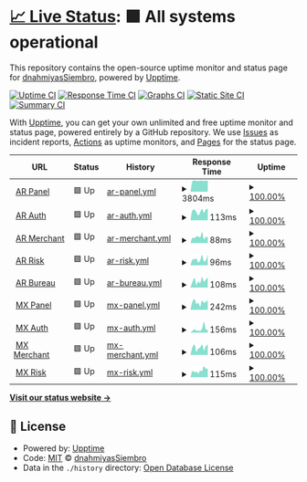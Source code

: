 # [📈 Live Status](https://dnahmiyasSiembro.github.io/uptime_service): <!--live status--> **🟩 All systems operational**

This repository contains the open-source uptime monitor and status page for [dnahmiyasSiembro](https://dnahmiyasSiembro.github.io/uptime_service), powered by [Upptime](https://github.com/upptime/upptime).

[![Uptime CI](https://github.com/dnahmiyasSiembro/uptime_service/workflows/Uptime%20CI/badge.svg)](https://github.com/dnahmiyasSiembro/uptime_service/actions?query=workflow%3A%22Uptime+CI%22)
[![Response Time CI](https://github.com/dnahmiyasSiembro/uptime_service/workflows/Response%20Time%20CI/badge.svg)](https://github.com/dnahmiyasSiembro/uptime_service/actions?query=workflow%3A%22Response+Time+CI%22)
[![Graphs CI](https://github.com/dnahmiyasSiembro/uptime_service/workflows/Graphs%20CI/badge.svg)](https://github.com/dnahmiyasSiembro/uptime_service/actions?query=workflow%3A%22Graphs+CI%22)
[![Static Site CI](https://github.com/dnahmiyasSiembro/uptime_service/workflows/Static%20Site%20CI/badge.svg)](https://github.com/dnahmiyasSiembro/uptime_service/actions?query=workflow%3A%22Static+Site+CI%22)
[![Summary CI](https://github.com/dnahmiyasSiembro/uptime_service/workflows/Summary%20CI/badge.svg)](https://github.com/dnahmiyasSiembro/uptime_service/actions?query=workflow%3A%22Summary+CI%22)

With [Upptime](https://upptime.js.org), you can get your own unlimited and free uptime monitor and status page, powered entirely by a GitHub repository. We use [Issues](https://github.com/dnahmiyasSiembro/uptime_service/issues) as incident reports, [Actions](https://github.com/dnahmiyasSiembro/uptime_service/actions) as uptime monitors, and [Pages](https://dnahmiyasSiembro.github.io/uptime_service) for the status page.

<!--start: status pages-->
<!-- This summary is generated by Upptime (https://github.com/upptime/upptime) -->
<!-- Do not edit this manually, your changes will be overwritten -->
<!-- prettier-ignore -->
| URL | Status | History | Response Time | Uptime |
| --- | ------ | ------- | ------------- | ------ |
| <img alt="" src="https://icons.duckduckgo.com/ip3/panel.siembro.com.ico" height="13"> [AR Panel](https://panel.siembro.com) | 🟩 Up | [ar-panel.yml](https://github.com/dnahmiyasSiembro/uptime_service/commits/HEAD/history/ar-panel.yml) | <details><summary><img alt="Response time graph" src="./graphs/ar-panel/response-time-week.png" height="20"> 3804ms</summary><br><a href="https://dnahmiyasSiembro.github.io/uptime_service/history/ar-panel"><img alt="Response time 1375" src="https://img.shields.io/endpoint?url=https%3A%2F%2Fraw.githubusercontent.com%2FdnahmiyasSiembro%2Fuptime_service%2FHEAD%2Fapi%2Far-panel%2Fresponse-time.json"></a><br><a href="https://dnahmiyasSiembro.github.io/uptime_service/history/ar-panel"><img alt="24-hour response time 3788" src="https://img.shields.io/endpoint?url=https%3A%2F%2Fraw.githubusercontent.com%2FdnahmiyasSiembro%2Fuptime_service%2FHEAD%2Fapi%2Far-panel%2Fresponse-time-day.json"></a><br><a href="https://dnahmiyasSiembro.github.io/uptime_service/history/ar-panel"><img alt="7-day response time 3804" src="https://img.shields.io/endpoint?url=https%3A%2F%2Fraw.githubusercontent.com%2FdnahmiyasSiembro%2Fuptime_service%2FHEAD%2Fapi%2Far-panel%2Fresponse-time-week.json"></a><br><a href="https://dnahmiyasSiembro.github.io/uptime_service/history/ar-panel"><img alt="30-day response time 3309" src="https://img.shields.io/endpoint?url=https%3A%2F%2Fraw.githubusercontent.com%2FdnahmiyasSiembro%2Fuptime_service%2FHEAD%2Fapi%2Far-panel%2Fresponse-time-month.json"></a><br><a href="https://dnahmiyasSiembro.github.io/uptime_service/history/ar-panel"><img alt="1-year response time 1648" src="https://img.shields.io/endpoint?url=https%3A%2F%2Fraw.githubusercontent.com%2FdnahmiyasSiembro%2Fuptime_service%2FHEAD%2Fapi%2Far-panel%2Fresponse-time-year.json"></a></details> | <details><summary><a href="https://dnahmiyasSiembro.github.io/uptime_service/history/ar-panel">100.00%</a></summary><a href="https://dnahmiyasSiembro.github.io/uptime_service/history/ar-panel"><img alt="All-time uptime 99.70%" src="https://img.shields.io/endpoint?url=https%3A%2F%2Fraw.githubusercontent.com%2FdnahmiyasSiembro%2Fuptime_service%2FHEAD%2Fapi%2Far-panel%2Fuptime.json"></a><br><a href="https://dnahmiyasSiembro.github.io/uptime_service/history/ar-panel"><img alt="24-hour uptime 100.00%" src="https://img.shields.io/endpoint?url=https%3A%2F%2Fraw.githubusercontent.com%2FdnahmiyasSiembro%2Fuptime_service%2FHEAD%2Fapi%2Far-panel%2Fuptime-day.json"></a><br><a href="https://dnahmiyasSiembro.github.io/uptime_service/history/ar-panel"><img alt="7-day uptime 100.00%" src="https://img.shields.io/endpoint?url=https%3A%2F%2Fraw.githubusercontent.com%2FdnahmiyasSiembro%2Fuptime_service%2FHEAD%2Fapi%2Far-panel%2Fuptime-week.json"></a><br><a href="https://dnahmiyasSiembro.github.io/uptime_service/history/ar-panel"><img alt="30-day uptime 96.60%" src="https://img.shields.io/endpoint?url=https%3A%2F%2Fraw.githubusercontent.com%2FdnahmiyasSiembro%2Fuptime_service%2FHEAD%2Fapi%2Far-panel%2Fuptime-month.json"></a><br><a href="https://dnahmiyasSiembro.github.io/uptime_service/history/ar-panel"><img alt="1-year uptime 99.54%" src="https://img.shields.io/endpoint?url=https%3A%2F%2Fraw.githubusercontent.com%2FdnahmiyasSiembro%2Fuptime_service%2FHEAD%2Fapi%2Far-panel%2Fuptime-year.json"></a></details>
| <img alt="" src="https://icons.duckduckgo.com/ip3/auth.siembro.com.ico" height="13"> [AR Auth](https://auth.siembro.com) | 🟩 Up | [ar-auth.yml](https://github.com/dnahmiyasSiembro/uptime_service/commits/HEAD/history/ar-auth.yml) | <details><summary><img alt="Response time graph" src="./graphs/ar-auth/response-time-week.png" height="20"> 113ms</summary><br><a href="https://dnahmiyasSiembro.github.io/uptime_service/history/ar-auth"><img alt="Response time 103" src="https://img.shields.io/endpoint?url=https%3A%2F%2Fraw.githubusercontent.com%2FdnahmiyasSiembro%2Fuptime_service%2FHEAD%2Fapi%2Far-auth%2Fresponse-time.json"></a><br><a href="https://dnahmiyasSiembro.github.io/uptime_service/history/ar-auth"><img alt="24-hour response time 149" src="https://img.shields.io/endpoint?url=https%3A%2F%2Fraw.githubusercontent.com%2FdnahmiyasSiembro%2Fuptime_service%2FHEAD%2Fapi%2Far-auth%2Fresponse-time-day.json"></a><br><a href="https://dnahmiyasSiembro.github.io/uptime_service/history/ar-auth"><img alt="7-day response time 113" src="https://img.shields.io/endpoint?url=https%3A%2F%2Fraw.githubusercontent.com%2FdnahmiyasSiembro%2Fuptime_service%2FHEAD%2Fapi%2Far-auth%2Fresponse-time-week.json"></a><br><a href="https://dnahmiyasSiembro.github.io/uptime_service/history/ar-auth"><img alt="30-day response time 115" src="https://img.shields.io/endpoint?url=https%3A%2F%2Fraw.githubusercontent.com%2FdnahmiyasSiembro%2Fuptime_service%2FHEAD%2Fapi%2Far-auth%2Fresponse-time-month.json"></a><br><a href="https://dnahmiyasSiembro.github.io/uptime_service/history/ar-auth"><img alt="1-year response time 102" src="https://img.shields.io/endpoint?url=https%3A%2F%2Fraw.githubusercontent.com%2FdnahmiyasSiembro%2Fuptime_service%2FHEAD%2Fapi%2Far-auth%2Fresponse-time-year.json"></a></details> | <details><summary><a href="https://dnahmiyasSiembro.github.io/uptime_service/history/ar-auth">100.00%</a></summary><a href="https://dnahmiyasSiembro.github.io/uptime_service/history/ar-auth"><img alt="All-time uptime 99.71%" src="https://img.shields.io/endpoint?url=https%3A%2F%2Fraw.githubusercontent.com%2FdnahmiyasSiembro%2Fuptime_service%2FHEAD%2Fapi%2Far-auth%2Fuptime.json"></a><br><a href="https://dnahmiyasSiembro.github.io/uptime_service/history/ar-auth"><img alt="24-hour uptime 100.00%" src="https://img.shields.io/endpoint?url=https%3A%2F%2Fraw.githubusercontent.com%2FdnahmiyasSiembro%2Fuptime_service%2FHEAD%2Fapi%2Far-auth%2Fuptime-day.json"></a><br><a href="https://dnahmiyasSiembro.github.io/uptime_service/history/ar-auth"><img alt="7-day uptime 100.00%" src="https://img.shields.io/endpoint?url=https%3A%2F%2Fraw.githubusercontent.com%2FdnahmiyasSiembro%2Fuptime_service%2FHEAD%2Fapi%2Far-auth%2Fuptime-week.json"></a><br><a href="https://dnahmiyasSiembro.github.io/uptime_service/history/ar-auth"><img alt="30-day uptime 96.60%" src="https://img.shields.io/endpoint?url=https%3A%2F%2Fraw.githubusercontent.com%2FdnahmiyasSiembro%2Fuptime_service%2FHEAD%2Fapi%2Far-auth%2Fuptime-month.json"></a><br><a href="https://dnahmiyasSiembro.github.io/uptime_service/history/ar-auth"><img alt="1-year uptime 99.55%" src="https://img.shields.io/endpoint?url=https%3A%2F%2Fraw.githubusercontent.com%2FdnahmiyasSiembro%2Fuptime_service%2FHEAD%2Fapi%2Far-auth%2Fuptime-year.json"></a></details>
| <img alt="" src="https://icons.duckduckgo.com/ip3/merchant.siembro.com.ico" height="13"> [AR Merchant](https://merchant.siembro.com) | 🟩 Up | [ar-merchant.yml](https://github.com/dnahmiyasSiembro/uptime_service/commits/HEAD/history/ar-merchant.yml) | <details><summary><img alt="Response time graph" src="./graphs/ar-merchant/response-time-week.png" height="20"> 88ms</summary><br><a href="https://dnahmiyasSiembro.github.io/uptime_service/history/ar-merchant"><img alt="Response time 102" src="https://img.shields.io/endpoint?url=https%3A%2F%2Fraw.githubusercontent.com%2FdnahmiyasSiembro%2Fuptime_service%2FHEAD%2Fapi%2Far-merchant%2Fresponse-time.json"></a><br><a href="https://dnahmiyasSiembro.github.io/uptime_service/history/ar-merchant"><img alt="24-hour response time 108" src="https://img.shields.io/endpoint?url=https%3A%2F%2Fraw.githubusercontent.com%2FdnahmiyasSiembro%2Fuptime_service%2FHEAD%2Fapi%2Far-merchant%2Fresponse-time-day.json"></a><br><a href="https://dnahmiyasSiembro.github.io/uptime_service/history/ar-merchant"><img alt="7-day response time 88" src="https://img.shields.io/endpoint?url=https%3A%2F%2Fraw.githubusercontent.com%2FdnahmiyasSiembro%2Fuptime_service%2FHEAD%2Fapi%2Far-merchant%2Fresponse-time-week.json"></a><br><a href="https://dnahmiyasSiembro.github.io/uptime_service/history/ar-merchant"><img alt="30-day response time 96" src="https://img.shields.io/endpoint?url=https%3A%2F%2Fraw.githubusercontent.com%2FdnahmiyasSiembro%2Fuptime_service%2FHEAD%2Fapi%2Far-merchant%2Fresponse-time-month.json"></a><br><a href="https://dnahmiyasSiembro.github.io/uptime_service/history/ar-merchant"><img alt="1-year response time 101" src="https://img.shields.io/endpoint?url=https%3A%2F%2Fraw.githubusercontent.com%2FdnahmiyasSiembro%2Fuptime_service%2FHEAD%2Fapi%2Far-merchant%2Fresponse-time-year.json"></a></details> | <details><summary><a href="https://dnahmiyasSiembro.github.io/uptime_service/history/ar-merchant">100.00%</a></summary><a href="https://dnahmiyasSiembro.github.io/uptime_service/history/ar-merchant"><img alt="All-time uptime 99.71%" src="https://img.shields.io/endpoint?url=https%3A%2F%2Fraw.githubusercontent.com%2FdnahmiyasSiembro%2Fuptime_service%2FHEAD%2Fapi%2Far-merchant%2Fuptime.json"></a><br><a href="https://dnahmiyasSiembro.github.io/uptime_service/history/ar-merchant"><img alt="24-hour uptime 100.00%" src="https://img.shields.io/endpoint?url=https%3A%2F%2Fraw.githubusercontent.com%2FdnahmiyasSiembro%2Fuptime_service%2FHEAD%2Fapi%2Far-merchant%2Fuptime-day.json"></a><br><a href="https://dnahmiyasSiembro.github.io/uptime_service/history/ar-merchant"><img alt="7-day uptime 100.00%" src="https://img.shields.io/endpoint?url=https%3A%2F%2Fraw.githubusercontent.com%2FdnahmiyasSiembro%2Fuptime_service%2FHEAD%2Fapi%2Far-merchant%2Fuptime-week.json"></a><br><a href="https://dnahmiyasSiembro.github.io/uptime_service/history/ar-merchant"><img alt="30-day uptime 96.60%" src="https://img.shields.io/endpoint?url=https%3A%2F%2Fraw.githubusercontent.com%2FdnahmiyasSiembro%2Fuptime_service%2FHEAD%2Fapi%2Far-merchant%2Fuptime-month.json"></a><br><a href="https://dnahmiyasSiembro.github.io/uptime_service/history/ar-merchant"><img alt="1-year uptime 99.55%" src="https://img.shields.io/endpoint?url=https%3A%2F%2Fraw.githubusercontent.com%2FdnahmiyasSiembro%2Fuptime_service%2FHEAD%2Fapi%2Far-merchant%2Fuptime-year.json"></a></details>
| <img alt="" src="https://icons.duckduckgo.com/ip3/risk.siembro.com.ico" height="13"> [AR Risk](https://risk.siembro.com/healthcheck) | 🟩 Up | [ar-risk.yml](https://github.com/dnahmiyasSiembro/uptime_service/commits/HEAD/history/ar-risk.yml) | <details><summary><img alt="Response time graph" src="./graphs/ar-risk/response-time-week.png" height="20"> 96ms</summary><br><a href="https://dnahmiyasSiembro.github.io/uptime_service/history/ar-risk"><img alt="Response time 96" src="https://img.shields.io/endpoint?url=https%3A%2F%2Fraw.githubusercontent.com%2FdnahmiyasSiembro%2Fuptime_service%2FHEAD%2Fapi%2Far-risk%2Fresponse-time.json"></a><br><a href="https://dnahmiyasSiembro.github.io/uptime_service/history/ar-risk"><img alt="24-hour response time 91" src="https://img.shields.io/endpoint?url=https%3A%2F%2Fraw.githubusercontent.com%2FdnahmiyasSiembro%2Fuptime_service%2FHEAD%2Fapi%2Far-risk%2Fresponse-time-day.json"></a><br><a href="https://dnahmiyasSiembro.github.io/uptime_service/history/ar-risk"><img alt="7-day response time 96" src="https://img.shields.io/endpoint?url=https%3A%2F%2Fraw.githubusercontent.com%2FdnahmiyasSiembro%2Fuptime_service%2FHEAD%2Fapi%2Far-risk%2Fresponse-time-week.json"></a><br><a href="https://dnahmiyasSiembro.github.io/uptime_service/history/ar-risk"><img alt="30-day response time 96" src="https://img.shields.io/endpoint?url=https%3A%2F%2Fraw.githubusercontent.com%2FdnahmiyasSiembro%2Fuptime_service%2FHEAD%2Fapi%2Far-risk%2Fresponse-time-month.json"></a><br><a href="https://dnahmiyasSiembro.github.io/uptime_service/history/ar-risk"><img alt="1-year response time 95" src="https://img.shields.io/endpoint?url=https%3A%2F%2Fraw.githubusercontent.com%2FdnahmiyasSiembro%2Fuptime_service%2FHEAD%2Fapi%2Far-risk%2Fresponse-time-year.json"></a></details> | <details><summary><a href="https://dnahmiyasSiembro.github.io/uptime_service/history/ar-risk">100.00%</a></summary><a href="https://dnahmiyasSiembro.github.io/uptime_service/history/ar-risk"><img alt="All-time uptime 99.71%" src="https://img.shields.io/endpoint?url=https%3A%2F%2Fraw.githubusercontent.com%2FdnahmiyasSiembro%2Fuptime_service%2FHEAD%2Fapi%2Far-risk%2Fuptime.json"></a><br><a href="https://dnahmiyasSiembro.github.io/uptime_service/history/ar-risk"><img alt="24-hour uptime 100.00%" src="https://img.shields.io/endpoint?url=https%3A%2F%2Fraw.githubusercontent.com%2FdnahmiyasSiembro%2Fuptime_service%2FHEAD%2Fapi%2Far-risk%2Fuptime-day.json"></a><br><a href="https://dnahmiyasSiembro.github.io/uptime_service/history/ar-risk"><img alt="7-day uptime 100.00%" src="https://img.shields.io/endpoint?url=https%3A%2F%2Fraw.githubusercontent.com%2FdnahmiyasSiembro%2Fuptime_service%2FHEAD%2Fapi%2Far-risk%2Fuptime-week.json"></a><br><a href="https://dnahmiyasSiembro.github.io/uptime_service/history/ar-risk"><img alt="30-day uptime 96.60%" src="https://img.shields.io/endpoint?url=https%3A%2F%2Fraw.githubusercontent.com%2FdnahmiyasSiembro%2Fuptime_service%2FHEAD%2Fapi%2Far-risk%2Fuptime-month.json"></a><br><a href="https://dnahmiyasSiembro.github.io/uptime_service/history/ar-risk"><img alt="1-year uptime 99.55%" src="https://img.shields.io/endpoint?url=https%3A%2F%2Fraw.githubusercontent.com%2FdnahmiyasSiembro%2Fuptime_service%2FHEAD%2Fapi%2Far-risk%2Fuptime-year.json"></a></details>
| <img alt="" src="https://icons.duckduckgo.com/ip3/bureau.siembro.com.ico" height="13"> [AR Bureau](https://bureau.siembro.com/healthcheck) | 🟩 Up | [ar-bureau.yml](https://github.com/dnahmiyasSiembro/uptime_service/commits/HEAD/history/ar-bureau.yml) | <details><summary><img alt="Response time graph" src="./graphs/ar-bureau/response-time-week.png" height="20"> 108ms</summary><br><a href="https://dnahmiyasSiembro.github.io/uptime_service/history/ar-bureau"><img alt="Response time 99" src="https://img.shields.io/endpoint?url=https%3A%2F%2Fraw.githubusercontent.com%2FdnahmiyasSiembro%2Fuptime_service%2FHEAD%2Fapi%2Far-bureau%2Fresponse-time.json"></a><br><a href="https://dnahmiyasSiembro.github.io/uptime_service/history/ar-bureau"><img alt="24-hour response time 95" src="https://img.shields.io/endpoint?url=https%3A%2F%2Fraw.githubusercontent.com%2FdnahmiyasSiembro%2Fuptime_service%2FHEAD%2Fapi%2Far-bureau%2Fresponse-time-day.json"></a><br><a href="https://dnahmiyasSiembro.github.io/uptime_service/history/ar-bureau"><img alt="7-day response time 108" src="https://img.shields.io/endpoint?url=https%3A%2F%2Fraw.githubusercontent.com%2FdnahmiyasSiembro%2Fuptime_service%2FHEAD%2Fapi%2Far-bureau%2Fresponse-time-week.json"></a><br><a href="https://dnahmiyasSiembro.github.io/uptime_service/history/ar-bureau"><img alt="30-day response time 99" src="https://img.shields.io/endpoint?url=https%3A%2F%2Fraw.githubusercontent.com%2FdnahmiyasSiembro%2Fuptime_service%2FHEAD%2Fapi%2Far-bureau%2Fresponse-time-month.json"></a><br><a href="https://dnahmiyasSiembro.github.io/uptime_service/history/ar-bureau"><img alt="1-year response time 99" src="https://img.shields.io/endpoint?url=https%3A%2F%2Fraw.githubusercontent.com%2FdnahmiyasSiembro%2Fuptime_service%2FHEAD%2Fapi%2Far-bureau%2Fresponse-time-year.json"></a></details> | <details><summary><a href="https://dnahmiyasSiembro.github.io/uptime_service/history/ar-bureau">100.00%</a></summary><a href="https://dnahmiyasSiembro.github.io/uptime_service/history/ar-bureau"><img alt="All-time uptime 99.71%" src="https://img.shields.io/endpoint?url=https%3A%2F%2Fraw.githubusercontent.com%2FdnahmiyasSiembro%2Fuptime_service%2FHEAD%2Fapi%2Far-bureau%2Fuptime.json"></a><br><a href="https://dnahmiyasSiembro.github.io/uptime_service/history/ar-bureau"><img alt="24-hour uptime 100.00%" src="https://img.shields.io/endpoint?url=https%3A%2F%2Fraw.githubusercontent.com%2FdnahmiyasSiembro%2Fuptime_service%2FHEAD%2Fapi%2Far-bureau%2Fuptime-day.json"></a><br><a href="https://dnahmiyasSiembro.github.io/uptime_service/history/ar-bureau"><img alt="7-day uptime 100.00%" src="https://img.shields.io/endpoint?url=https%3A%2F%2Fraw.githubusercontent.com%2FdnahmiyasSiembro%2Fuptime_service%2FHEAD%2Fapi%2Far-bureau%2Fuptime-week.json"></a><br><a href="https://dnahmiyasSiembro.github.io/uptime_service/history/ar-bureau"><img alt="30-day uptime 96.60%" src="https://img.shields.io/endpoint?url=https%3A%2F%2Fraw.githubusercontent.com%2FdnahmiyasSiembro%2Fuptime_service%2FHEAD%2Fapi%2Far-bureau%2Fuptime-month.json"></a><br><a href="https://dnahmiyasSiembro.github.io/uptime_service/history/ar-bureau"><img alt="1-year uptime 99.55%" src="https://img.shields.io/endpoint?url=https%3A%2F%2Fraw.githubusercontent.com%2FdnahmiyasSiembro%2Fuptime_service%2FHEAD%2Fapi%2Far-bureau%2Fuptime-year.json"></a></details>
| <img alt="" src="https://icons.duckduckgo.com/ip3/panel.siembro.mx.ico" height="13"> [MX Panel](https://panel.siembro.mx) | 🟩 Up | [mx-panel.yml](https://github.com/dnahmiyasSiembro/uptime_service/commits/HEAD/history/mx-panel.yml) | <details><summary><img alt="Response time graph" src="./graphs/mx-panel/response-time-week.png" height="20"> 242ms</summary><br><a href="https://dnahmiyasSiembro.github.io/uptime_service/history/mx-panel"><img alt="Response time 277" src="https://img.shields.io/endpoint?url=https%3A%2F%2Fraw.githubusercontent.com%2FdnahmiyasSiembro%2Fuptime_service%2FHEAD%2Fapi%2Fmx-panel%2Fresponse-time.json"></a><br><a href="https://dnahmiyasSiembro.github.io/uptime_service/history/mx-panel"><img alt="24-hour response time 358" src="https://img.shields.io/endpoint?url=https%3A%2F%2Fraw.githubusercontent.com%2FdnahmiyasSiembro%2Fuptime_service%2FHEAD%2Fapi%2Fmx-panel%2Fresponse-time-day.json"></a><br><a href="https://dnahmiyasSiembro.github.io/uptime_service/history/mx-panel"><img alt="7-day response time 242" src="https://img.shields.io/endpoint?url=https%3A%2F%2Fraw.githubusercontent.com%2FdnahmiyasSiembro%2Fuptime_service%2FHEAD%2Fapi%2Fmx-panel%2Fresponse-time-week.json"></a><br><a href="https://dnahmiyasSiembro.github.io/uptime_service/history/mx-panel"><img alt="30-day response time 234" src="https://img.shields.io/endpoint?url=https%3A%2F%2Fraw.githubusercontent.com%2FdnahmiyasSiembro%2Fuptime_service%2FHEAD%2Fapi%2Fmx-panel%2Fresponse-time-month.json"></a><br><a href="https://dnahmiyasSiembro.github.io/uptime_service/history/mx-panel"><img alt="1-year response time 276" src="https://img.shields.io/endpoint?url=https%3A%2F%2Fraw.githubusercontent.com%2FdnahmiyasSiembro%2Fuptime_service%2FHEAD%2Fapi%2Fmx-panel%2Fresponse-time-year.json"></a></details> | <details><summary><a href="https://dnahmiyasSiembro.github.io/uptime_service/history/mx-panel">100.00%</a></summary><a href="https://dnahmiyasSiembro.github.io/uptime_service/history/mx-panel"><img alt="All-time uptime 99.47%" src="https://img.shields.io/endpoint?url=https%3A%2F%2Fraw.githubusercontent.com%2FdnahmiyasSiembro%2Fuptime_service%2FHEAD%2Fapi%2Fmx-panel%2Fuptime.json"></a><br><a href="https://dnahmiyasSiembro.github.io/uptime_service/history/mx-panel"><img alt="24-hour uptime 100.00%" src="https://img.shields.io/endpoint?url=https%3A%2F%2Fraw.githubusercontent.com%2FdnahmiyasSiembro%2Fuptime_service%2FHEAD%2Fapi%2Fmx-panel%2Fuptime-day.json"></a><br><a href="https://dnahmiyasSiembro.github.io/uptime_service/history/mx-panel"><img alt="7-day uptime 100.00%" src="https://img.shields.io/endpoint?url=https%3A%2F%2Fraw.githubusercontent.com%2FdnahmiyasSiembro%2Fuptime_service%2FHEAD%2Fapi%2Fmx-panel%2Fuptime-week.json"></a><br><a href="https://dnahmiyasSiembro.github.io/uptime_service/history/mx-panel"><img alt="30-day uptime 96.60%" src="https://img.shields.io/endpoint?url=https%3A%2F%2Fraw.githubusercontent.com%2FdnahmiyasSiembro%2Fuptime_service%2FHEAD%2Fapi%2Fmx-panel%2Fuptime-month.json"></a><br><a href="https://dnahmiyasSiembro.github.io/uptime_service/history/mx-panel"><img alt="1-year uptime 99.64%" src="https://img.shields.io/endpoint?url=https%3A%2F%2Fraw.githubusercontent.com%2FdnahmiyasSiembro%2Fuptime_service%2FHEAD%2Fapi%2Fmx-panel%2Fuptime-year.json"></a></details>
| <img alt="" src="https://icons.duckduckgo.com/ip3/auth.siembro.mx.ico" height="13"> [MX Auth](https://auth.siembro.mx) | 🟩 Up | [mx-auth.yml](https://github.com/dnahmiyasSiembro/uptime_service/commits/HEAD/history/mx-auth.yml) | <details><summary><img alt="Response time graph" src="./graphs/mx-auth/response-time-week.png" height="20"> 156ms</summary><br><a href="https://dnahmiyasSiembro.github.io/uptime_service/history/mx-auth"><img alt="Response time 123" src="https://img.shields.io/endpoint?url=https%3A%2F%2Fraw.githubusercontent.com%2FdnahmiyasSiembro%2Fuptime_service%2FHEAD%2Fapi%2Fmx-auth%2Fresponse-time.json"></a><br><a href="https://dnahmiyasSiembro.github.io/uptime_service/history/mx-auth"><img alt="24-hour response time 150" src="https://img.shields.io/endpoint?url=https%3A%2F%2Fraw.githubusercontent.com%2FdnahmiyasSiembro%2Fuptime_service%2FHEAD%2Fapi%2Fmx-auth%2Fresponse-time-day.json"></a><br><a href="https://dnahmiyasSiembro.github.io/uptime_service/history/mx-auth"><img alt="7-day response time 156" src="https://img.shields.io/endpoint?url=https%3A%2F%2Fraw.githubusercontent.com%2FdnahmiyasSiembro%2Fuptime_service%2FHEAD%2Fapi%2Fmx-auth%2Fresponse-time-week.json"></a><br><a href="https://dnahmiyasSiembro.github.io/uptime_service/history/mx-auth"><img alt="30-day response time 116" src="https://img.shields.io/endpoint?url=https%3A%2F%2Fraw.githubusercontent.com%2FdnahmiyasSiembro%2Fuptime_service%2FHEAD%2Fapi%2Fmx-auth%2Fresponse-time-month.json"></a><br><a href="https://dnahmiyasSiembro.github.io/uptime_service/history/mx-auth"><img alt="1-year response time 126" src="https://img.shields.io/endpoint?url=https%3A%2F%2Fraw.githubusercontent.com%2FdnahmiyasSiembro%2Fuptime_service%2FHEAD%2Fapi%2Fmx-auth%2Fresponse-time-year.json"></a></details> | <details><summary><a href="https://dnahmiyasSiembro.github.io/uptime_service/history/mx-auth">100.00%</a></summary><a href="https://dnahmiyasSiembro.github.io/uptime_service/history/mx-auth"><img alt="All-time uptime 99.76%" src="https://img.shields.io/endpoint?url=https%3A%2F%2Fraw.githubusercontent.com%2FdnahmiyasSiembro%2Fuptime_service%2FHEAD%2Fapi%2Fmx-auth%2Fuptime.json"></a><br><a href="https://dnahmiyasSiembro.github.io/uptime_service/history/mx-auth"><img alt="24-hour uptime 100.00%" src="https://img.shields.io/endpoint?url=https%3A%2F%2Fraw.githubusercontent.com%2FdnahmiyasSiembro%2Fuptime_service%2FHEAD%2Fapi%2Fmx-auth%2Fuptime-day.json"></a><br><a href="https://dnahmiyasSiembro.github.io/uptime_service/history/mx-auth"><img alt="7-day uptime 100.00%" src="https://img.shields.io/endpoint?url=https%3A%2F%2Fraw.githubusercontent.com%2FdnahmiyasSiembro%2Fuptime_service%2FHEAD%2Fapi%2Fmx-auth%2Fuptime-week.json"></a><br><a href="https://dnahmiyasSiembro.github.io/uptime_service/history/mx-auth"><img alt="30-day uptime 96.60%" src="https://img.shields.io/endpoint?url=https%3A%2F%2Fraw.githubusercontent.com%2FdnahmiyasSiembro%2Fuptime_service%2FHEAD%2Fapi%2Fmx-auth%2Fuptime-month.json"></a><br><a href="https://dnahmiyasSiembro.github.io/uptime_service/history/mx-auth"><img alt="1-year uptime 99.63%" src="https://img.shields.io/endpoint?url=https%3A%2F%2Fraw.githubusercontent.com%2FdnahmiyasSiembro%2Fuptime_service%2FHEAD%2Fapi%2Fmx-auth%2Fuptime-year.json"></a></details>
| <img alt="" src="https://icons.duckduckgo.com/ip3/merchant.siembro.mx.ico" height="13"> [MX Merchant](https://merchant.siembro.mx) | 🟩 Up | [mx-merchant.yml](https://github.com/dnahmiyasSiembro/uptime_service/commits/HEAD/history/mx-merchant.yml) | <details><summary><img alt="Response time graph" src="./graphs/mx-merchant/response-time-week.png" height="20"> 106ms</summary><br><a href="https://dnahmiyasSiembro.github.io/uptime_service/history/mx-merchant"><img alt="Response time 107" src="https://img.shields.io/endpoint?url=https%3A%2F%2Fraw.githubusercontent.com%2FdnahmiyasSiembro%2Fuptime_service%2FHEAD%2Fapi%2Fmx-merchant%2Fresponse-time.json"></a><br><a href="https://dnahmiyasSiembro.github.io/uptime_service/history/mx-merchant"><img alt="24-hour response time 113" src="https://img.shields.io/endpoint?url=https%3A%2F%2Fraw.githubusercontent.com%2FdnahmiyasSiembro%2Fuptime_service%2FHEAD%2Fapi%2Fmx-merchant%2Fresponse-time-day.json"></a><br><a href="https://dnahmiyasSiembro.github.io/uptime_service/history/mx-merchant"><img alt="7-day response time 106" src="https://img.shields.io/endpoint?url=https%3A%2F%2Fraw.githubusercontent.com%2FdnahmiyasSiembro%2Fuptime_service%2FHEAD%2Fapi%2Fmx-merchant%2Fresponse-time-week.json"></a><br><a href="https://dnahmiyasSiembro.github.io/uptime_service/history/mx-merchant"><img alt="30-day response time 108" src="https://img.shields.io/endpoint?url=https%3A%2F%2Fraw.githubusercontent.com%2FdnahmiyasSiembro%2Fuptime_service%2FHEAD%2Fapi%2Fmx-merchant%2Fresponse-time-month.json"></a><br><a href="https://dnahmiyasSiembro.github.io/uptime_service/history/mx-merchant"><img alt="1-year response time 105" src="https://img.shields.io/endpoint?url=https%3A%2F%2Fraw.githubusercontent.com%2FdnahmiyasSiembro%2Fuptime_service%2FHEAD%2Fapi%2Fmx-merchant%2Fresponse-time-year.json"></a></details> | <details><summary><a href="https://dnahmiyasSiembro.github.io/uptime_service/history/mx-merchant">100.00%</a></summary><a href="https://dnahmiyasSiembro.github.io/uptime_service/history/mx-merchant"><img alt="All-time uptime 99.77%" src="https://img.shields.io/endpoint?url=https%3A%2F%2Fraw.githubusercontent.com%2FdnahmiyasSiembro%2Fuptime_service%2FHEAD%2Fapi%2Fmx-merchant%2Fuptime.json"></a><br><a href="https://dnahmiyasSiembro.github.io/uptime_service/history/mx-merchant"><img alt="24-hour uptime 100.00%" src="https://img.shields.io/endpoint?url=https%3A%2F%2Fraw.githubusercontent.com%2FdnahmiyasSiembro%2Fuptime_service%2FHEAD%2Fapi%2Fmx-merchant%2Fuptime-day.json"></a><br><a href="https://dnahmiyasSiembro.github.io/uptime_service/history/mx-merchant"><img alt="7-day uptime 100.00%" src="https://img.shields.io/endpoint?url=https%3A%2F%2Fraw.githubusercontent.com%2FdnahmiyasSiembro%2Fuptime_service%2FHEAD%2Fapi%2Fmx-merchant%2Fuptime-week.json"></a><br><a href="https://dnahmiyasSiembro.github.io/uptime_service/history/mx-merchant"><img alt="30-day uptime 96.60%" src="https://img.shields.io/endpoint?url=https%3A%2F%2Fraw.githubusercontent.com%2FdnahmiyasSiembro%2Fuptime_service%2FHEAD%2Fapi%2Fmx-merchant%2Fuptime-month.json"></a><br><a href="https://dnahmiyasSiembro.github.io/uptime_service/history/mx-merchant"><img alt="1-year uptime 99.64%" src="https://img.shields.io/endpoint?url=https%3A%2F%2Fraw.githubusercontent.com%2FdnahmiyasSiembro%2Fuptime_service%2FHEAD%2Fapi%2Fmx-merchant%2Fuptime-year.json"></a></details>
| <img alt="" src="https://icons.duckduckgo.com/ip3/risk.siembro.mx.ico" height="13"> [MX Risk](https://risk.siembro.mx/healthcheck) | 🟩 Up | [mx-risk.yml](https://github.com/dnahmiyasSiembro/uptime_service/commits/HEAD/history/mx-risk.yml) | <details><summary><img alt="Response time graph" src="./graphs/mx-risk/response-time-week.png" height="20"> 115ms</summary><br><a href="https://dnahmiyasSiembro.github.io/uptime_service/history/mx-risk"><img alt="Response time 100" src="https://img.shields.io/endpoint?url=https%3A%2F%2Fraw.githubusercontent.com%2FdnahmiyasSiembro%2Fuptime_service%2FHEAD%2Fapi%2Fmx-risk%2Fresponse-time.json"></a><br><a href="https://dnahmiyasSiembro.github.io/uptime_service/history/mx-risk"><img alt="24-hour response time 100" src="https://img.shields.io/endpoint?url=https%3A%2F%2Fraw.githubusercontent.com%2FdnahmiyasSiembro%2Fuptime_service%2FHEAD%2Fapi%2Fmx-risk%2Fresponse-time-day.json"></a><br><a href="https://dnahmiyasSiembro.github.io/uptime_service/history/mx-risk"><img alt="7-day response time 115" src="https://img.shields.io/endpoint?url=https%3A%2F%2Fraw.githubusercontent.com%2FdnahmiyasSiembro%2Fuptime_service%2FHEAD%2Fapi%2Fmx-risk%2Fresponse-time-week.json"></a><br><a href="https://dnahmiyasSiembro.github.io/uptime_service/history/mx-risk"><img alt="30-day response time 99" src="https://img.shields.io/endpoint?url=https%3A%2F%2Fraw.githubusercontent.com%2FdnahmiyasSiembro%2Fuptime_service%2FHEAD%2Fapi%2Fmx-risk%2Fresponse-time-month.json"></a><br><a href="https://dnahmiyasSiembro.github.io/uptime_service/history/mx-risk"><img alt="1-year response time 100" src="https://img.shields.io/endpoint?url=https%3A%2F%2Fraw.githubusercontent.com%2FdnahmiyasSiembro%2Fuptime_service%2FHEAD%2Fapi%2Fmx-risk%2Fresponse-time-year.json"></a></details> | <details><summary><a href="https://dnahmiyasSiembro.github.io/uptime_service/history/mx-risk">100.00%</a></summary><a href="https://dnahmiyasSiembro.github.io/uptime_service/history/mx-risk"><img alt="All-time uptime 99.70%" src="https://img.shields.io/endpoint?url=https%3A%2F%2Fraw.githubusercontent.com%2FdnahmiyasSiembro%2Fuptime_service%2FHEAD%2Fapi%2Fmx-risk%2Fuptime.json"></a><br><a href="https://dnahmiyasSiembro.github.io/uptime_service/history/mx-risk"><img alt="24-hour uptime 100.00%" src="https://img.shields.io/endpoint?url=https%3A%2F%2Fraw.githubusercontent.com%2FdnahmiyasSiembro%2Fuptime_service%2FHEAD%2Fapi%2Fmx-risk%2Fuptime-day.json"></a><br><a href="https://dnahmiyasSiembro.github.io/uptime_service/history/mx-risk"><img alt="7-day uptime 100.00%" src="https://img.shields.io/endpoint?url=https%3A%2F%2Fraw.githubusercontent.com%2FdnahmiyasSiembro%2Fuptime_service%2FHEAD%2Fapi%2Fmx-risk%2Fuptime-week.json"></a><br><a href="https://dnahmiyasSiembro.github.io/uptime_service/history/mx-risk"><img alt="30-day uptime 96.60%" src="https://img.shields.io/endpoint?url=https%3A%2F%2Fraw.githubusercontent.com%2FdnahmiyasSiembro%2Fuptime_service%2FHEAD%2Fapi%2Fmx-risk%2Fuptime-month.json"></a><br><a href="https://dnahmiyasSiembro.github.io/uptime_service/history/mx-risk"><img alt="1-year uptime 99.64%" src="https://img.shields.io/endpoint?url=https%3A%2F%2Fraw.githubusercontent.com%2FdnahmiyasSiembro%2Fuptime_service%2FHEAD%2Fapi%2Fmx-risk%2Fuptime-year.json"></a></details>

<!--end: status pages-->

[**Visit our status website →**](https://dnahmiyasSiembro.github.io/uptime_service)

## 📄 License

- Powered by: [Upptime](https://github.com/upptime/upptime)
- Code: [MIT](./LICENSE) © [dnahmiyasSiembro](https://dnahmiyasSiembro.github.io/uptime_service)
- Data in the `./history` directory: [Open Database License](https://opendatacommons.org/licenses/odbl/1-0/)
